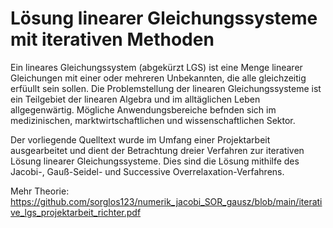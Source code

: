# Lösung linearer Gleichungssysteme mit iterativen Methoden

Ein lineares Gleichungssystem (abgekürzt LGS) ist eine Menge linearer Gleichungen mit einer
oder mehreren Unbekannten, die alle gleichzeitig erfüullt sein sollen. Die Problemstellung
der linearen Gleichungssysteme ist ein Teilgebiet der linearen Algebra und im alltäglichen
Leben allgegenwärtig. Mögliche Anwendungsbereiche befnden sich im medizinischen, marktwirtschaftlichen
und wissenschaftlichen Sektor.

Der vorliegende Quelltext wurde im Umfang einer Projektarbeit ausgearbeitet und dient der Betrachtung
dreier Verfahren zur iterativen Lösung linearer Gleichungssysteme. Dies sind die Lösung mithilfe des Jacobi-,
Gauß-Seidel- und Successive Overrelaxation-Verfahrens.

Mehr Theorie:
https://github.com/sorglos123/numerik_jacobi_SOR_gausz/blob/main/iterative_lgs_projektarbeit_richter.pdf
